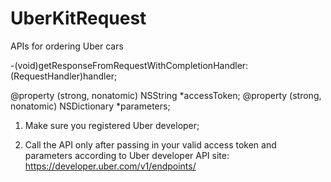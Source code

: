 # UberKitRequest
APIs for ordering Uber cars

-(void)getResponseFromRequestWithCompletionHandler:(RequestHandler)handler;

@property (strong, nonatomic) NSString *accessToken;
@property (strong, nonatomic) NSDictionary *parameters;

1. Make sure you registered Uber developer;

2. Call the API only after passing in your valid access token and parameters according to Uber developer API site:
https://developer.uber.com/v1/endpoints/

